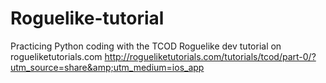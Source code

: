 # Roguelike-tutorial
Practicing Python coding with the TCOD Roguelike dev tutorial on rogueliketutorials.com http://rogueliketutorials.com/tutorials/tcod/part-0/?utm_source=share&amp;utm_medium=ios_app
